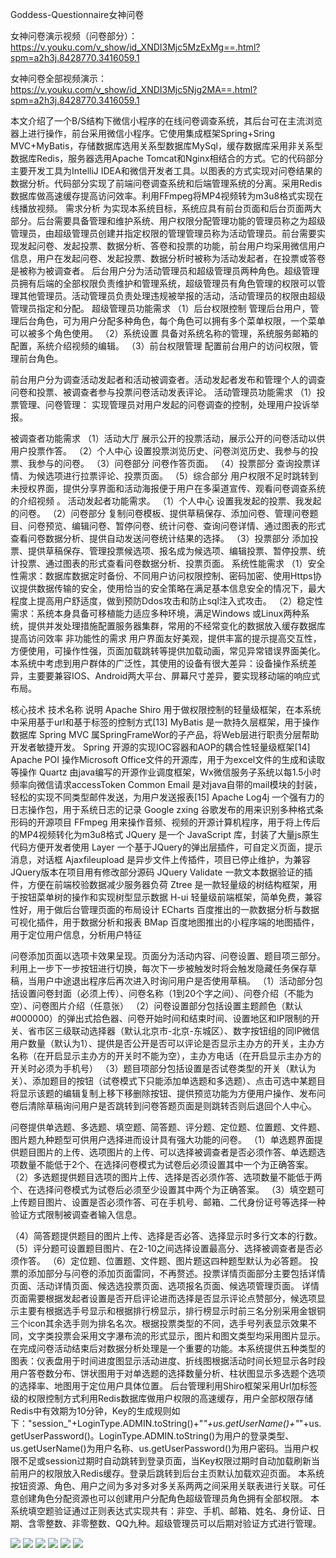 Goddess-Questionnaire女神问卷

女神问卷演示视频（问卷部分）：https://v.youku.com/v_show/id_XNDI3Mjc5MzExMg==.html?spm=a2h3j.8428770.3416059.1


女神问卷全部视频演示：https://v.youku.com/v_show/id_XNDI3Mjc5Njg2MA==.html?spm=a2h3j.8428770.3416059.1


本文介绍了一个B/S结构下微信小程序的在线问卷调查系统，其后台可在主流浏览器上进行操作，前台采用微信小程序。它使用集成框架Spring+Sring MVC+MyBatis，存储数据库选用关系型数据库MySql，缓存数据库采用非关系型数据库Redis，服务器选用Apache Tomcat和Nginx相结合的方式。它的代码部分主要开发工具为IntelliJ IDEA和微信开发者工具。以图表的方式实现对问卷结果的数据分析。代码部分实现了前端问卷调查系统和后端管理系统的分离。采用Redis数据库做高速缓存提高访问效率。利用FFmpeg将MP4视频转为m3u8格式实现在线播放视频。
需求分析
	为实现本系统目标，系统应具有前台页面和后台页面两大部分。后台需要具备管理和维护系统、用户权限分配管理功能的管理员称之为超级管理员，由超级管理员创建并指定权限的管理管理员称为活动管理员。前台需要实现发起问卷、发起投票、数据分析、答卷和投票的功能，前台用户均采用微信用户信息，用户在发起问卷、发起投票、数据分析时被称为活动发起者，在投票或答卷是被称为被调查者。
后台用户分为活动管理员和超级管理员两种角色。超级管理员拥有后端的全部权限负责维护和管理系统，超级管理员有角色管理的权限可以管理其他管理员。活动管理员负责处理违规被举报的活动，活动管理员的权限由超级管理员指定和分配。
超级管理员功能需求
（1）后台权限控制
管理后台用户，管理后台角色，可为用户分配多种角色，每个角色可以拥有多个菜单权限，一个菜单可以被多个角色使用。
（2）系统设置
具备对系统名称的管理，系统服务邮箱的配置，系统介绍视频的编辑。
（3）前台权限管理
配置前台用户的访问权限，管理前台角色。

前台用户分为调查活动发起者和活动被调查者。活动发起者发布和管理个人的调查问卷和投票、被调查者参与投票问卷活动发表评论。
活动管理员功能需求
（1）投票管理、问卷管理：
实现管理员对用户发起的问卷调查的控制，处理用户投诉举报。

被调查者功能需求
（1）活动大厅
展示公开的投票活动，展示公开的问卷活动以供用户投票作答。
（2）个人中心
设置投票浏览历史、问卷浏览历史、我参与的投票、我参与的问卷。
（3）问卷部分
问卷作答页面。
（4）投票部分
查询投票详情、为候选项进行拉票评论、投票页面。
（5）综合部分
用户权限不足时跳转到未授权界面，提供分享界面和活动海报便于用户在多渠道宣传、观看问卷调查系统的介绍视频 。
活动发起者功能需求。
（1）个人中心
设置我发起的投票、我发起的问卷。
（2）问卷部分
复制问卷模板、提供草稿保存、添加问卷、管理问卷题目、问卷预览、编辑问卷、暂停问卷、统计问卷、查询问卷详情、通过图表的形式查看问卷数据分析、提供自动发送问卷统计结果的选择。
（3）投票部分
添加投票、提供草稿保存、管理投票候选项、报名成为候选项、编辑投票、暂停投票、统计投票、通过图表的形式查看问卷数据分析、投票页面。
系统性能需求
（1）安全性需求：数据库数据定时备份、不同用户访问权限控制、密码加密、使用Https协议提供数据传输的安全，使用恰当的安全策略在满足基本信息安全的情况下，最大程度上提高用户舒适度，做到预防Ddos攻击和防止sql注入式攻击。
（2）稳定性需求：系统本身具备可移植能力适应多种环境，满足Windows 或Linux两种系统，提供并发处理措施配置服务器集群，常用的不经常变化的数据放入缓存数据库提高访问效率
非功能性的需求
用户界面友好美观，提供丰富的提示提高交互性，方便使用，可操作性强，页面加载跳转等提供加载动画，常见异常错误界面美化。
本系统中考虑到用户群体的广泛性，其使用的设备有很大差异：设备操作系统差异，主要要兼容IOS、Android两大平台、屏幕尺寸差异，要实现移动端的响应式布局。

核心技术
技术名称	说明
Apache Shiro	用于做权限控制的轻量级框架，在本系统中采用基于url和基于标签的控制方式[13]
MyBatis	是一款持久层框架，用于操作数据库
Spring MVC	属SpringFrameWor的子产品，将Web层进行职责分层帮助开发者敏捷开发。
Spring	开源的实现IOC容器和AOP的耦合性轻量级框架[14]
Apache POI	操作Microsoft Office文件的开源库，用于为excel文件的生成和读取等操作
Quartz	由java编写的开源作业调度框架，Wx微信服务子系统以每1.5小时频率向微信请求accessToken
Common Email	是对java自带的mail模块的封装，轻松的实现不同类型邮件发送，为用户发送报表[15]
Apache Log4j	一个强有力的日志操作包，用于系统日志的记录
Google zxing	谷歌发布的用来识别多种格式条形码的开源项目
FFmpeg	用来操作音频、视频的开源计算机程序，用于将上传后的MP4视频转化为m3u8格式
JQuery	是一个 JavaScript 库，封装了大量js原生代码方便开发者使用
Layer	一个基于JQuery的弹出层插件，可自定义页面，提示消息，对话框
Ajaxfileupload	是异步文件上传插件，项目已停止维护，为兼容JQuery版本在项目用有修改部分源码
JQuery Validate	一款文本数据验证的插件，方便在前端校验数据减少服务器负荷
Ztree	是一款轻量级的树结构框架，用于按钮菜单树的操作和实现树型显示数据
H-ui	轻量级前端框架，简单免费，兼容性好，用于做后台管理页面的布局设计
ECharts	百度推出的一款数据分析与数据可视化插件，用于数据分析和报表
BMap	百度地图推出的小程序端的地图插件，用于定位用户信息，分析用户特征

问卷添加页面以选项卡效果呈现。页面分为活动内容、问卷设置、题目项三部分。利用上一步下一步按钮进行切换，每次下一步被触发时将会触发隐藏任务保存草稿，当用户中途退出程序后再次进入时询问用户是否使用草稿。
（1）活动部分包括设置问卷封面（必须上传）、问卷名称（1到20个字之间）、问卷介绍（不能为空）、问卷图片介绍（任意张）
（2）问卷设置部分包括设置主题颜色（默认#000000）的弹出式拾色器、问卷开始时间和结束时间、设置地区和IP限制的开关、省市区三级联动选择器（默认北京市-北京-东城区）、数字按钮组的同IP微信用户数量（默认为1）、提供是否公开是否可以评论是否显示主办方的开关，主办方名称（在开启显示主办方的开关时不能为空），主办方电话（在开启显示主办方的开关时必须为手机号）
（3）题目项部分包括设置是否试卷类型的开关（默认为关）、添加题目的按钮（试卷模式下只能添加单选题和多选题）、点击可选中某题目将显示该题的编辑复制上移下移删除按钮、提供预览功能为方便用户操作、发布问卷后清除草稿询问用户是否跳转到问卷答题页面是则跳转否则后退回个人中心。

问卷提供单选题、多选题、填空题、简答题、评分题、定位题、位置题、文件题、图片题九种题型可供用户选择进而设计具有强大功能的问卷。
（1）单选题界面提供题目图片的上传、选项图片的上传、可以选择被调查者是否必须作答、单选题选项数量不能低于2个、在选择问卷模式为试卷后必须设置其中一个为正确答案。
（2）多选题提供题目选项的图片上传、选择是否必须作答、选项数量不能低于两个、在选择问卷模式为试卷后必须至少设置其中两个为正确答案。
（3）填空题可上传题目图片、设置是否必须作答、可在手机号、邮箱、二代身份证号等选择一种验证方式限制被调查者输入信息。

（4）简答题提供题目的图片上传、选择是否必答、选择显示时多行文本的行数。
（5）评分题可设置题目图片、在2-10之间选择设置最高分、选择被调查者是否必须作答。
（6）定位题、位置题、文件题、图片题这四种题型默认为必答题。
投票的添加部分与问卷的添加页面雷同，不再赘述。投票详情页面部分主要包括详情页面、活动详情页面、候选选投票页面、选项报名页面、候选项管理页面。
详情页面需要根据发起者设置是否开启评论进而选择是否显示评论点赞部分，候选项显示主要有根据选手号显示和根据排行榜显示，排行榜显示时前三名分别采用金银铜三个icon其余选手则为排名名次。根据投票类型的不同，选手号列表显示效果不同，文字类投票会采用文字瀑布流的形式显示，图片和图文类型均采用图片显示。
在完成问卷活动结束后对数据分析处理是一个重要的功能。本系统提供五种类型的图表：仪表盘用于时间进度图显示活动进度、折线图根据活动时间长短显示各时段用户答卷数分布、饼状图用于对单选题的选择数量分析、柱状图显示多选题个选项的选择率、地图用于定位用户具体位置。
后台管理利用Shiro框架采用Url加标签级的权限控制方式利用Redis数据库做用户权限的高速缓存，用户全部权限存储Redis中有效期为10分钟，Key的生成规则如下："session_"+LoginType.ADMIN.toString()+"_"+us.getUserName()+"_"+us.getUserPassword()。LoginType.ADMIN.toString()为用户的登录类型、us.getUserName()为用户名称、us.getUserPassword()为用户密码。当用户权限不足或session过期时自动跳转到登录页面，当Key权限过期时自动加载刷新当前用户的权限放入Redis缓存。登录后跳转到后台主页默认加载欢迎页面。
本系统按钮资源、角色、用户之间为多对多对多关系两两之间采用关联表进行关联。可任意创建角色分配资源也可以创建用户分配角色超级管理员角色拥有全部权限。
本系统填空题验证通过正则表达式实现共有：非空、手机、邮箱、姓名、身份证、日期、含零整数、非零整数、QQ九种。超级管理员可以后期对验证方式进行管理。

![](https://github.com/failgoddess/Goddess-Questionnaire/blob/master/1.png)
![](https://github.com/failgoddess/Goddess-Questionnaire/blob/master/2.png)
![](https://github.com/failgoddess/Goddess-Questionnaire/blob/master/3.png)
![](https://github.com/failgoddess/Goddess-Questionnaire/blob/master/4.png)
![](https://github.com/failgoddess/Goddess-Questionnaire/blob/master/5.png)
![](https://github.com/failgoddess/Goddess-Questionnaire/blob/master/6.png)

